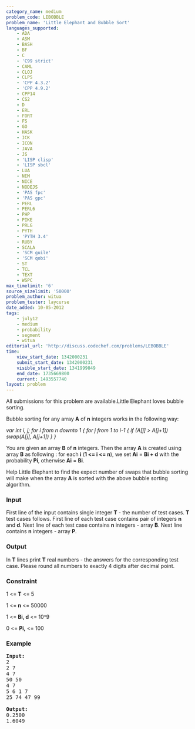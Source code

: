 ```yaml
---
category_name: medium
problem_code: LEBOBBLE
problem_name: 'Little Elephant and Bubble Sort'
languages_supported:
    - ADA
    - ASM
    - BASH
    - BF
    - C
    - 'C99 strict'
    - CAML
    - CLOJ
    - CLPS
    - 'CPP 4.3.2'
    - 'CPP 4.9.2'
    - CPP14
    - CS2
    - D
    - ERL
    - FORT
    - FS
    - GO
    - HASK
    - ICK
    - ICON
    - JAVA
    - JS
    - 'LISP clisp'
    - 'LISP sbcl'
    - LUA
    - NEM
    - NICE
    - NODEJS
    - 'PAS fpc'
    - 'PAS gpc'
    - PERL
    - PERL6
    - PHP
    - PIKE
    - PRLG
    - PYTH
    - 'PYTH 3.4'
    - RUBY
    - SCALA
    - 'SCM guile'
    - 'SCM qobi'
    - ST
    - TCL
    - TEXT
    - WSPC
max_timelimit: '6'
source_sizelimit: '50000'
problem_author: witua
problem_tester: laycurse
date_added: 10-05-2012
tags:
    - july12
    - medium
    - probability
    - segment
    - witua
editorial_url: 'http://discuss.codechef.com/problems/LEBOBBLE'
time:
    view_start_date: 1342000231
    submit_start_date: 1342000231
    visible_start_date: 1341999849
    end_date: 1735669800
    current: 1493557740
layout: problem
---
```

All submissions for this problem are available.Little Elephant loves bubble sorting.

Bubble sorting for any array **A** of **n** integers works in the following way:

 _var int i, j; 
 for i from n downto 1 
 { 
 for j from 1 to i-1 
 { 
 if (A\[j\] > A\[j+1\]) 
 swap(A\[j\], A\[j+1\]) 
 } 
}_

You are given an array **B** of **n** integers. Then the array **A** is created using array **B** as following : for each **i** (**1 <= i <= n**), we set **Ai** = **Bi + d** with the probability **Pi**, otherwise **Ai** = **Bi**.

Help Little Elephant to find the expect number of swaps that bubble sorting will make when the array **A** is sorted with the above bubble sorting algorithm.

### Input

First line of the input contains single integer **T** - the number of test cases. **T** test cases follows. First line of each test case contains pair of integers **n** and **d**. Next line of each test case contains **n** integers - array **B**. Next line contains **n** integers - array **P**.

### Output

In **T** lines print **T** real numbers - the answers for the corresponding test case. Please round all numbers to exactly 4 digits after decimal point.

### Constraint

1 <= **T** <= 5

1 <= **n** <= 50000

1 <= **Bi, d** <= 10^9

0 <= **Pi,** <= 100

### Example

<pre><b>Input:</b>
2
2 7
4 7
50 50
4 7
5 6 1 7
25 74 47 99

<b>Output:</b>
0.2500
1.6049

</pre>